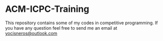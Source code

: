 # ACM-ICPC-Training
This repository contains some of my codes in competitive programming. If you have any question feel free to send me an email at yocisneros@outlook.com
